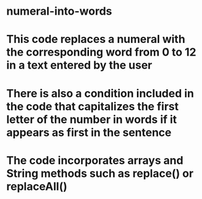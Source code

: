 # numeral-into-words
# This code replaces a numeral with the corresponding word from 0 to 12 in a text entered by the user
# There is also a condition included in the code that capitalizes the first letter of the number in words if it appears as first in the sentence
# The code incorporates arrays and String methods such as replace() or replaceAll()

